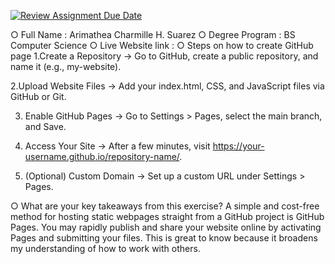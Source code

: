 [![Review Assignment Due Date](https://classroom.github.com/assets/deadline-readme-button-22041afd0340ce965d47ae6ef1cefeee28c7c493a6346c4f15d667ab976d596c.svg)](https://classroom.github.com/a/pBNUHphn)

○ Full Name : Arimathea Charmille H. Suarez
○ Degree Program : BS Computer Science
○ Live Website link :
○ Steps on how to create GitHub page 
1.Create a Repository → Go to GitHub, create a public repository, and name it (e.g., my-website).

2.Upload Website Files → Add your index.html, CSS, and JavaScript files via GitHub or Git.

3. Enable GitHub Pages → Go to Settings > Pages, select the main branch, and Save.

4. Access Your Site → After a few minutes, visit https://your-username.github.io/repository-name/.

5. (Optional) Custom Domain → Set up a custom URL under Settings > Pages.
   
○ What are your key takeaways from this exercise?
A simple and cost-free method for hosting static webpages straight from a GitHub project is GitHub Pages. You may rapidly publish and share your website online by activating Pages and submitting your files. This is great to know because it broadens my understanding of how to work with others.
